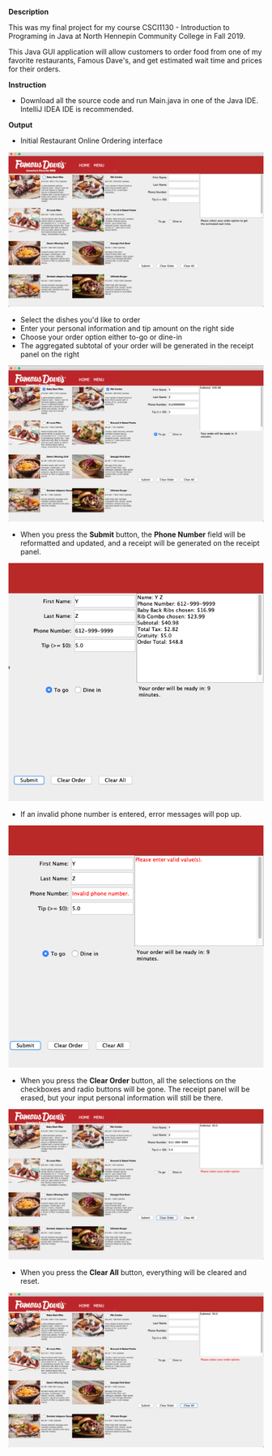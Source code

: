 **Description**

This was my final project for my course CSCI1130 - Introduction to Programing in Java at North Hennepin Community College in Fall 2019.

This Java GUI application will allow customers to order food from one of my favorite restaurants, Famous Dave's, and get estimated wait time and prices for their orders.

**Instruction**

* Download all the source code and run Main.java in one of the Java IDE. IntelliJ IDEA IDE is recommended.

**Output**

* Initial Restaurant Online Ordering interface

![alt text](pics/0.png)

* Select the dishes you'd like to order
* Enter your personal information and tip amount on the right side
* Choose your order option either to-go or dine-in
* The aggregated subtotal of your order will be generated in the receipt panel on the right

![alt text](pics/1.png)

* When you press the **Submit** button, the **Phone Number** field will be reformatted and updated, and a receipt will be generated on the receipt panel.

![alt text](pics/2.png)

* If an invalid phone number is entered, error messages will pop up.

![alt text](pics/3.png)

* When you press the **Clear Order** button, all the selections on the checkboxes and radio buttons will be gone. The receipt panel will be erased, but your input personal information will still be there.

![alt text](pics/4.png)

* When you press the **Clear All** button, everything will be cleared and reset. 

![alt text](pics/5.png)
